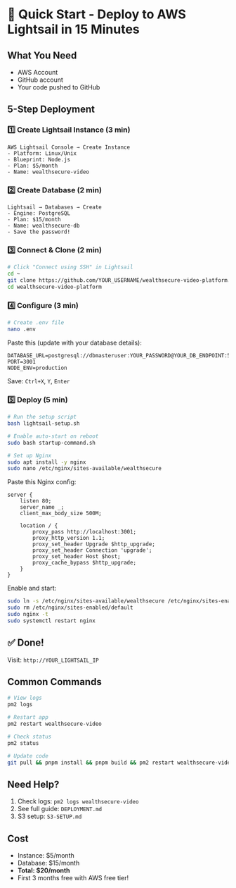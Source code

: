 # 🚀 Quick Start - Deploy to AWS Lightsail in 15 Minutes

## What You Need
- AWS Account
- GitHub account
- Your code pushed to GitHub

## 5-Step Deployment

### 1️⃣ Create Lightsail Instance (3 min)
```
AWS Lightsail Console → Create Instance
- Platform: Linux/Unix
- Blueprint: Node.js
- Plan: $5/month
- Name: wealthsecure-video
```

### 2️⃣ Create Database (2 min)
```
Lightsail → Databases → Create
- Engine: PostgreSQL
- Plan: $15/month
- Name: wealthsecure-db
- Save the password!
```

### 3️⃣ Connect & Clone (2 min)
```bash
# Click "Connect using SSH" in Lightsail
cd ~
git clone https://github.com/YOUR_USERNAME/wealthsecure-video-platform.git
cd wealthsecure-video-platform
```

### 4️⃣ Configure (3 min)
```bash
# Create .env file
nano .env
```

Paste this (update with your database details):
```env
DATABASE_URL=postgresql://dbmasteruser:YOUR_PASSWORD@YOUR_DB_ENDPOINT:5432/wealthsecure_video
PORT=3001
NODE_ENV=production
```

Save: `Ctrl+X`, `Y`, `Enter`

### 5️⃣ Deploy (5 min)
```bash
# Run the setup script
bash lightsail-setup.sh

# Enable auto-start on reboot
sudo bash startup-command.sh

# Set up Nginx
sudo apt install -y nginx
sudo nano /etc/nginx/sites-available/wealthsecure
```

Paste this Nginx config:
```nginx
server {
    listen 80;
    server_name _;
    client_max_body_size 500M;

    location / {
        proxy_pass http://localhost:3001;
        proxy_http_version 1.1;
        proxy_set_header Upgrade $http_upgrade;
        proxy_set_header Connection 'upgrade';
        proxy_set_header Host $host;
        proxy_cache_bypass $http_upgrade;
    }
}
```

Enable and start:
```bash
sudo ln -s /etc/nginx/sites-available/wealthsecure /etc/nginx/sites-enabled/
sudo rm /etc/nginx/sites-enabled/default
sudo nginx -t
sudo systemctl restart nginx
```

## ✅ Done!

Visit: `http://YOUR_LIGHTSAIL_IP`

## Common Commands

```bash
# View logs
pm2 logs

# Restart app
pm2 restart wealthsecure-video

# Check status
pm2 status

# Update code
git pull && pnpm install && pnpm build && pm2 restart wealthsecure-video
```

## Need Help?

1. Check logs: `pm2 logs wealthsecure-video`
2. See full guide: `DEPLOYMENT.md`
3. S3 setup: `S3-SETUP.md`

## Cost

- Instance: $5/month
- Database: $15/month
- **Total: $20/month**
- First 3 months free with AWS free tier!

